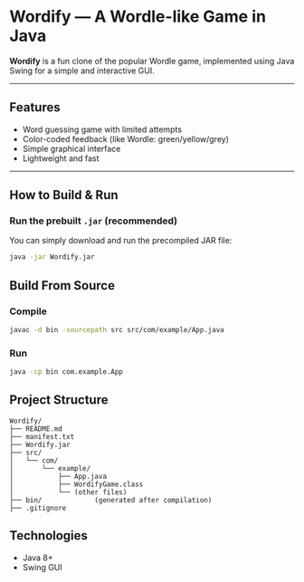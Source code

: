 # Wordify — A Wordle-like Game in Java

**Wordify** is a fun clone of the popular Wordle game, implemented using Java Swing for a simple and interactive GUI.

---

## Features
- Word guessing game with limited attempts
- Color-coded feedback (like Wordle: green/yellow/grey)
- Simple graphical interface
- Lightweight and fast

---

## How to Build & Run

### Run the prebuilt `.jar` (recommended)
You can simply download and run the precompiled JAR file:

```bash
java -jar Wordify.jar
```
## Build From Source

### Compile
```bash
javac -d bin -sourcepath src src/com/example/App.java
```

### Run
```bash
java -cp bin com.example.App
```

## Project Structure
```pgsql
Wordify/
├── README.md
├── manifest.txt
├── Wordify.jar
├── src/
│   └── com/
│       └── example/
│           ├── App.java
│           ├── WordifyGame.class
│           └── (other files)
├── bin/             (generated after compilation)
├── .gitignore
```
## Technologies
- Java 8+
- Swing GUI

  
